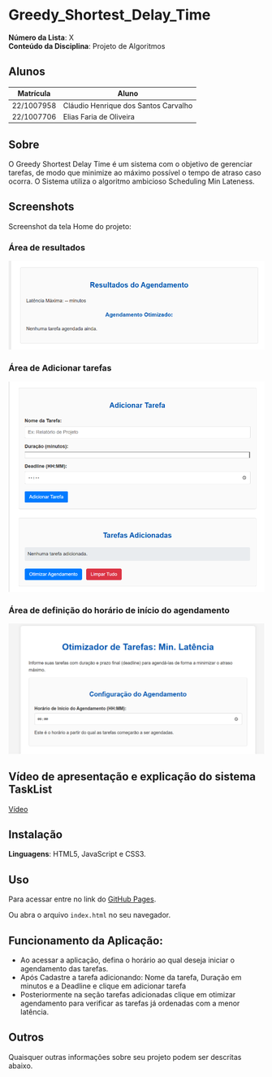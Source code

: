 # Greedy_Shortest_Delay_Time

**Número da Lista**: X<br>
**Conteúdo da Disciplina**: Projeto de Algoritmos<br>

## Alunos
| Matrícula | Aluno |
| -- | -- |
| 22/1007958  |  Cláudio Henrique dos Santos Carvalho |
| 22/1007706  |  Elias Faria de Oliveira |

## Sobre
O Greedy Shortest Delay Time é um sistema com o objetivo de gerenciar tarefas, de modo que minimize ao máximo possível o tempo de atraso caso ocorra. O Sistema utiliza o algoritmo ambicioso Scheduling Min Lateness.

## Screenshots

Screenshot da tela Home do projeto:

### Área de resultados
![Imagem](./imgs/print-area-resultados.png)

### Área de Adicionar tarefas

![Imagem](./imgs/print-area-tarefas.png)

### Área de definição do horário de início do agendamento

![Imagem](./imgs/print-horario-inicio.png)

## Vídeo de apresentação e explicação do sistema TaskList


[Vídeo](https://www.youtube.com/watch?v=D7sYntnl_4Y&ab_channel=EliasOliveira)

## Instalação
**Linguagens**: HTML5, JavaScript e CSS3.

## Uso
Para acessar entre no link do [GitHub Pages](https://projeto-de-algoritmos-2025.github.io/Greedy_Shortest_Delay_Time/).

Ou abra o arquivo ```index.html``` no seu navegador.

## Funcionamento da Aplicação:

- Ao acessar a aplicação, defina o horário ao qual deseja iniciar o agendamento das tarefas.
- Após Cadastre a tarefa adicionando: Nome da tarefa, Duração em minutos e a Deadline e clique em adicionar tarefa
- Posteriormente na seção tarefas adicionadas clique em otimizar agendamento para verificar as tarefas já ordenadas com a menor latência.


## Outros 
Quaisquer outras informações sobre seu projeto podem ser descritas abaixo.
